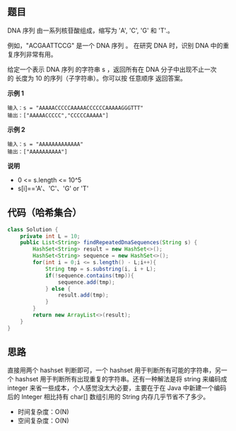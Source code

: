 ## 题目
DNA 序列 由一系列核苷酸组成，缩写为 'A', 'C', 'G' 和 'T'.。

例如，"ACGAATTCCG" 是一个 DNA 序列 。
在研究 DNA 时，识别 DNA 中的重复序列非常有用。

给定一个表示 DNA 序列 的字符串 s ，返回所有在 DNA 分子中出现不止一次的 长度为 10 的序列（子字符串）。你可以按 任意顺序 返回答案。

**示例 1**
```
输入：s = "AAAAACCCCCAAAAACCCCCCAAAAAGGGTTT"
输出：["AAAAACCCCC","CCCCCAAAAA"]
```

**示例 2**
```
输入：s = "AAAAAAAAAAAAA"
输出：["AAAAAAAAAA"]
```

**说明**

* 0 <= s.length <= 10^5
* s[i]=='A'、'C'、'G' or 'T'

## 代码（哈希集合）
```JAVA
class Solution {
    private int L = 10;
    public List<String> findRepeatedDnaSequences(String s) {
        HashSet<String> result = new HashSet<>();
        HashSet<String> sequence = new HashSet<>();
        for(int i = 0;i <= s.length() - L;i++){
            String tmp = s.substring(i, i + L);
            if(!sequence.contains(tmp)){
                sequence.add(tmp);
            } else {
                result.add(tmp);
            }
        }
        return new ArrayList<>(result);
    }
}
```

## 思路

直接用两个 hashset 判断即可，一个 hashset 用于判断所有可能的字符串，另一个 hashset 用于判断所有出现重复的字符串。还有一种解法是将 string 来编码成 integer 来省一些成本，个人感觉没太大必要，主要在于在 Java 中新建一个编码后的 Integer 相比持有 char[] 数组引用的 String 内存几乎节省不了多少。

* 时间复杂度：O(N)
* 空间复杂度：O(N)

